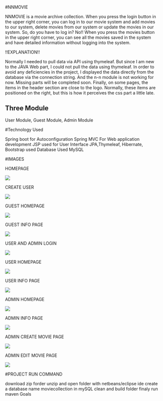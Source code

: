 #NNMOVIE

 NNMOVIE is a movie archive collection. When you press the login button in the upper right corner, you can log in to our movie system and add movies to our system, delete movies from our system or update the movies in our system. So, do you have to log in? No!! When you press the movies button in the upper right corner, you can see all the movies saved in the system and have detailed information without logging into the system.
 
!!EXPLANATION!!

 Normally I needed to pull data via API using thymeleaf. But since I am new to the JAVA Web part, I could not pull the data using thymeleaf. In order to avoid any deficiencies in the project, I displayed the data directly from the database via the connection string. And the n-n module is not working for now. Missing parts will be completed soon. Finally, on some pages, the items in the header section are close to the logo. Normally, these items are positioned on the right, but this is how it perceives the css part a little late.
 
## Three Module
 User Module, Guest Module, Admin Module
 
#Technology Used

 Spring boot for Autoconfiguration Spring MVC For Web application development JSP used for User Interface JPA,Thymeleaf, Hibernate, Bootstrap used Database Used MySQL
 
#IMAGES

 HOMEPAGE
 
![](screenshots/nnmovie_home.png)

CREATE USER

![](screenshots/create_user.png)

GUEST HOMEPAGE

![](screenshots/guest_home.png)

GUEST INFO PAGE

![](screenshots/guest_info.png)

USER AND ADMIN LOGIN

![](screenshots/user_admin%20logın.png)

USER HOMEPAGE

![](screenshots/user%20home.png)

USER INFO PAGE

![](screenshots/user_info.png)

ADMIN HOMEPAGE

![](screenshots/admin_home.png)

ADMIN INFO PAGE

![](screenshots/admin_info.png)

ADMIN CREATE MOVIE PAGE

![](screenshots/add_movie.png)

ADMIN EDIT MOVIE PAGE

![](screenshots/edit%20_movie.png)

#PROJECT RUN COMMAND

download zip forder
unzip and open folder with netbeans/eclipse ide
create a database name moviecollection in mySQL
clean and build folder
finaly run maven Goals
